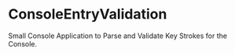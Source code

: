 # ConsoleEntryValidation
Small Console Application to Parse and Validate Key Strokes for the Console.
